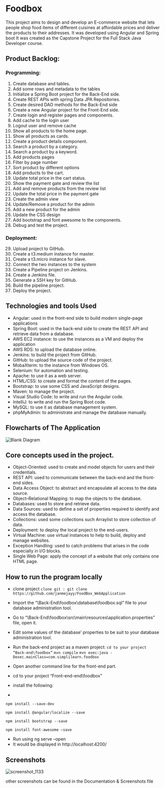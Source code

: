 # Foodbox
This project aims to design and develop an E-commerce website that lets people shop food items of different cuisines at affordable prices and deliver the products to their addresses. It was developed using Angular and Spring boot It was created as the Capstone Project for the Full Stack Java Developer course.

## Product Backlog:
### Programming:
1.	Create database and tables.
2.	Add some rows and metadata to the tables
3.	Initialize a Spring Boot project for the Back-End side.
4.	Create REST APIs with spring Data JPA Repositories.
5.	Create desired DAO methods for the Back-End side
6.	Create a new Angular project for the Front-End side.
7.	Create login and register pages and components.
8.	Add cache to the login user
9.	Logout user and remove cache
10.	Show all products to the home page.
11.	Show all products as cards.
12.	Create a product details component.
13.	Search a product by a category.
14.	Search a product by a keyword.
15.	Add products pages
16.	Filter by page number
17.	Sort product by different options
18.	Add products to the cart.
19.	Update total price in the cart status.
20.	Show the payment gate and review the list
21.	Add and remove products from the review list
22.	Update the total price in the payment gate
23.	Create the admin view 
24.	Update/Remove a product for the admin
25.	Add a new product for the admin
26.	Update the CSS design
27.	Add bootstrap and font awesome to the components. 
28.	Debug and test the project.
### Deployment:
29.	Upload project to GitHub.
30.	Create a t3.medium instance for master.
31.	Create a t3.micro instance for slave.
32.	Connect the two instances to the system
33.	Create a Pipeline project on Jenkins.
34.	Create a Jenkins file.
35.	Generate a SSH key for GitHub.
36.	Build the pipeline project.
37.	Deploy the project.

## Technologies and tools Used
- Angular: used in the front-end side to build modern single-page applications
- Spring Boot: used in the back-end side to create the REST API and retrieve data from a database.
- AWS EC2 instance:  to use the instances as a VM and deploy the application
- AWS RDS: to upload the database online.
- Jenkins: to build the project from GitHub.
- GitHub: to upload the source code of the project.
- MobaXterm: to the instance from Windows OS.
- Selenium: for automation and testing.
- Apache: to use it as a web server.
- HTML/CSS: to create and format the content of the pages.
- Bootstrap: to use some CSS and JavaScript designs.
- Maven: to manage the project.
- Visual Studio Code: to write and run the Angular code.
- IntelliJ: to write and run the Spring Boot code.
- MySQL: to use it as database management system.
- phpMyAdmin: to administrate and manage the database manually.

## Flowcharts of The Application
![Blank Diagram](https://user-images.githubusercontent.com/64940728/133873445-3eee3d7a-7d70-4b1d-8a67-cf709a9604fb.png)


## Core concepts used in the project. 
- Object-Oriented: used to create and model objects for users and their credentials.
- REST API: used to communicate between the back-end and the front-end sides.
- Data Access Object: to abstract and encapsulate all access to the data source.
- Object–Relational Mapping: to map the objects to the database.
- Databases: used to store and retrieve data.
- Data Sources: used to define a set of properties required to identify and access the database.
- Collections: used some collections such Arraylist to store collection of data. 
- Deployment: to deploy the local project to the end-users.
- Virtual Machine: use virtual instances to help to build, deploy and manage websites.
- Exception Handling: used to catch problems that arises in the code especially in I/O blocks.
- Single Web Page: apply the concept of a website that only contains one HTML page.




## How to run the program locally
-	clone project
```clone git : git clone https://github.com/janmejayy/FoodBox_WebApplication ```

-	Import the “\Back-End\foodbox\database\foodbox.sql” file to your database administration tool.
-	Go to “\Back-End\foodbox\src\main\resources\application.properties” file, open it.
-	Edit some values of the database’ properties to be suit to your database administration tool.
-	Run the back-end project as a maven project:
```cd to your project “Back-end\foodbox”```
```mvn compile```
```mvn exec:java -Dexec.mainClass=com.simplilearn.foodbox```
-	Open another command line for the front-end part.
-	cd to your project “Front-end-end\foodbox”
-	install the following:
-	
```npm install --save-dev```

```npm install @angular/localize --save```

```npm install bootstrap --save```

```npm install font-awesome –save```

-	Run using ng serve –open
-	It would be displayed in http://localhost:4200/


## Screenshots

![screenshot_1133](https://user-images.githubusercontent.com/64940728/133873673-2cc4f2a3-00c9-4484-839b-969534a0f57c.jpg)

other screenshots can be found in the Documentation & Screenshots file


